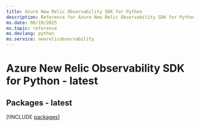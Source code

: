 ```yaml
---
title: Azure New Relic Observability SDK for Python
description: Reference for Azure New Relic Observability SDK for Python
ms.date: 06/19/2025
ms.topic: reference
ms.devlang: python
ms.service: newrelicobservability
---
```

# Azure New Relic Observability SDK for Python - latest
## Packages - latest
[!INCLUDE [packages](new-relic-observability-index.md)]